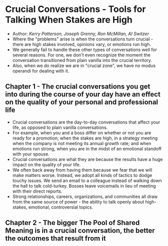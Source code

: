 # Crucial Conversations - Tools for Talking When Stakes are High
- Author: _Kerry Patterson, Joseph Grenny, Ron McMillan, AI Switzer_
- Where the "problems" arise is when the conversations turn crucial - there are high stakes involved, opinions vary, or emotions run high.
- We generally fail to handle these other types of conversations well for several reasons. For one, we don't even recognize the moment the conversation transitioned from plain vanilla into the crucial territory.
- Also, when we do realize we are in "crucial zone", we have no modus operandi for dealing with it.

## Chapter 1 - The crucial conversations you get into during the course of your day have an effect on the quality of your personal and professional life
- Crucial conversations are the day-to-day conversations that affect your life, as opposed to plain vanilla conversations.
- For example, when you and a boss differ on whether or not you are ready for a promotion; when the stakes are high, in a strategy meeting when the company is not meeting its annual growth rate; and when emotions run strong, when you are in the midst of an emotional standoff with your spouse.
- Crucial conversations are what they are because the results have a huge impact on the quality of your life.
- We often back away from having them because we fear that we will make matters worse. Instead, we adopt all kinds of tactics to dodge touchy issues. We send an email to a colleague instead of walking down the hall to talk cold-turkey. Bosses leave voicemails in lieu of meeting with their direct reports.
- Strong relationships, careers, organizations, and communities all draw from the same source of power - the ability to talk openly about high-stakes, emotional, controversial topics.

## Chapter 2 - The bigger The Pool of Shared Meaning is in a crucial conversation, the better the outcomes that result from it
